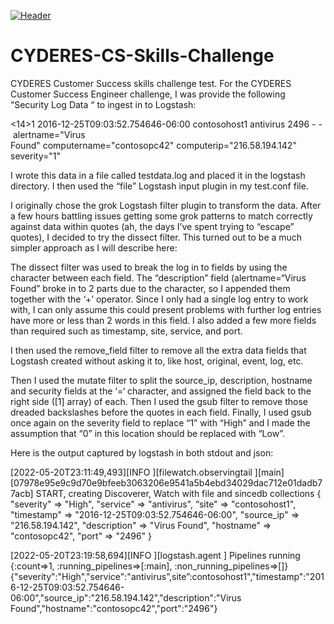 [![Header](https://www.creative-tim.com/blog/content/images/size/w1140/2021/08/rebranding-post--1-.jpg "Header")]([https://www.creative-tim.com/](https://imgs.search.brave.com/p2tLGK42qizRJ2dF_w_48sfhorqDcI-6RSx6hRQpXao/rs:fit:844:225:1/g:ce/aHR0cHM6Ly90c2Uz/Lm1tLmJpbmcubmV0/L3RoP2lkPU9JUC41/VnRESnNaZzJjS24t/YTJxVUNqSDB3SGFF/SyZwaWQ9QXBp))

# CYDERES-CS-Skills-Challenge
CYDERES Customer Success skills challenge test.
For the CYDERES Customer Success Engineer challenge, I was provide the following “Security Log Data “ to ingest in to Logstash:

<14>1 2016-12-25T09:03:52.754646-06:00 contosohost1 antivirus 2496 - - alertname="Virus Found" computername="contosopc42" computerip="216.58.194.142" severity="1" 

I wrote this data in a file called testdata.log and placed it in the logstash directory.  I then used the “file” Logstash input plugin in my test.conf file.

I originally chose the grok Logstash filter plugin to transform the data.  After a few hours battling issues getting some grok patterns to match correctly against data within quotes (ah, the days I’ve spent trying to “escape” quotes), I decided to try the dissect filter.
This turned out to be a much simpler approach as I will describe here:

The dissect  filter was used to break the log in to fields by using the <space> character between each field.  The “description” field (alertname=“Virus Found” broke in to 2 parts due to the <space> character, so I appended them together with the ‘+’ operator.  Since I only had a single log entry to work with, I can only assume this could present problems with further log entries have more or less than 2 words in this field.
I also added a few more fields than required such as timestamp, site, service, and port.

I then used the remove_field filter to remove all the extra data fields that Logstash created without asking it to, like host, original, event, log, etc.

Then I used the mutate filter to split the source_ip, description, hostname and security fields at the ‘=‘ character, and assigned the field back to the right side ([1] array) of each. Then I used the gsub filter to remove those dreaded backslashes before the quotes in each field.
Finally, I used gsub once again on the severity field to replace “1” with “High” and I made the assumption that “0” in this location should be replaced with “Low”.

Here is the output captured by logstash in both stdout and json:

[2022-05-20T23:11:49,493][INFO ][filewatch.observingtail  ][main][07978e95e9c9d70e9bfeeb3063206e9541a5b4ebd34029dac712e01dadb77acb] START, creating Discoverer, Watch with file and sincedb collections
{
       "severity" => "High",
        "service" => "antivirus",
           “site" => "contosohost1",
      "timestamp" => "2016-12-25T09:03:52.754646-06:00",
      "source_ip" => "216.58.194.142",
    "description" => "Virus Found",
       "hostname" => "contosopc42",
           "port" => "2496"
}

[2022-05-20T23:19:58,694][INFO ][logstash.agent           ] Pipelines running {:count=>1, :running_pipelines=>[:main], :non_running_pipelines=>[]}
{"severity":"High","service":"antivirus”,site”:contosohost1","timestamp":"2016-12-25T09:03:52.754646-06:00","source_ip":"216.58.194.142","description":"Virus Found","hostname":"contosopc42","port":"2496"}
